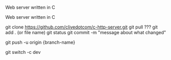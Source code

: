 Web server written in C

Web server written in C

git clone https://github.com/clivedotcom/c-http-server.git
git pull ???
git add . (or file name)
git status
git commit -m "message about what changed"

git push -u origin {branch-name}

git switch -c dev